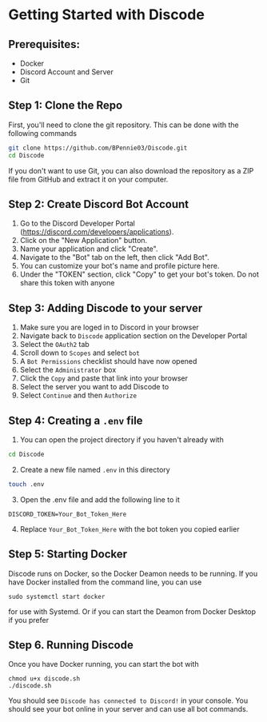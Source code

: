 # Getting Started with Discode

## Prerequisites:
- Docker
- Discord Account and Server
- Git

## Step 1: Clone the Repo
First, you'll need to clone the git repository. This can be done with the following commands
```bash
git clone https://github.com/BPennie03/Discode.git
cd Discode
```
If you don't want to use Git, you can also download the repository as a ZIP file from GitHub and extract it on your computer.

## Step 2: Create Discord Bot Account

1. Go to the Discord Developer Portal (https://discord.com/developers/applications).
2. Click on the "New Application" button.
3. Name your application and click "Create".
4. Navigate to the "Bot" tab on the left, then click "Add Bot".
5. You can customize your bot's name and profile picture here.
6. Under the "TOKEN" section, click "Copy" to get your bot's token. Do not share this token with anyone


## Step 3: Adding Discode to your server

1. Make sure you are loged in to Discord in your browser
2. Navigate back to `Discode` application section on the Developer Portal
3. Select the `OAuth2` tab
4. Scroll down to `Scopes` and select `bot`
5. A `Bot Permissions` checklist should have now opened
6. Select the `Administrator` box 
7. Click the `Copy` and paste that link into your browser
8. Select the server you want to add Discode to
9. Select `Continue` and then `Authorize`

## Step 4: Creating a `.env` file

1. You can open the project directory if you haven't already with
```bash
cd Discode
```
2. Create a new file named `.env` in this directory
```bash
touch .env
```
3. Open the .env file and add the following line to it
```
DISCORD_TOKEN=Your_Bot_Token_Here
```
4. Replace `Your_Bot_Token_Here` with the bot token you copied earlier

## Step 5: Starting Docker
Discode runs on Docker, so the Docker Deamon needs to be running. If you have Docker installed from the command line, you can use 
```
sudo systemctl start docker 
```
for use with Systemd. Or if you can start the Deamon from Docker Desktop if you prefer

## Step 6. Running Discode

Once you have Docker running, you can start the bot with
```
chmod u+x discode.sh
./discode.sh
```
You should see `Discode has connected to Discord!` in your console. You should see your bot online in your server and can use all bot commands.




